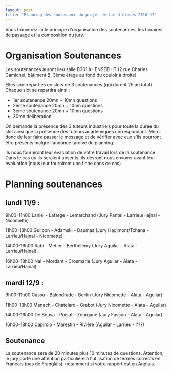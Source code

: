 ```yaml
---
layout: post
title: "Planning des soutenance du projet de fin d'études 2016-17"
---
```


Vous trouverez ici le principe d'organisation des soutenances, les horaires de passage et la composition du jury.

# Organisation Soutenances 

Les soutenances auront lieu salle B301 à l'ENSEEIHT (2 rue Charles Camichel, bâtiment B, 3ème étage au fond du couloir à droite)

Elles sont réparties en slots de 3 soutenances (qui durent 2h au total)
Chaque slot se repartira ainsi :
  * 1er soutenance 20mn + 10mn questions
  * 2eme soutenance 20mn + 10mn questions
  * 3eme soutenance 20mn + 10mn questions
  * 30mn delibération

On demande la présence des 3 tuteurs industriels pour toute la durée
du slot ainsi que la présence des tuteurs académiques correspondant.
Merci donc de leur faire passer le message et de vérifier avec eux
s'ils pourront être présents malgré l'annonce tardive du planning.

Ils nous fourniront leur évaluation de votre travail lors de la soutenance.
Dans le cas où ils seraient absents, ils devront nous envoyer avant leur
évaluation (nous leur fourniront une fiche dans ce cas).

# Planning soutenances 

## lundi 11/9 :

9h00-11h00 Laniel - Lafarge - Lemarchand (Jury Pantel - Larrieu/Hajnal - Nicomette)

11h00-13h00 Guilbon - Adamski - Daumas (Jury Hagimont/Tchana - Larrieu/Hajnal - Nicomette)

14h00-16h00 Rabi - Metier - Berthélémy (Jury Aguilar - Alata - Larrieu/Hajnal)

16h00-18h00 Nal - Mordant - Crosmarie (Jury Aguilar - Alata - Larrieu/Hajnal)

## mardi 12/9 :


9h00-11h00 Cassu - Balondrade - Bertin (Jury Nicomette - Alata - Aguilar)

11h00-13h00 Manach - Chatelard - Grabot (Jury Nicomette - Alata - Aguilar)

14h00-16h00 De Sousa - Poisot - Zourgane (Jury Fasson - Alata - Aguilar)

16h00-18h00 Capircio - Marestin - Rivière (Aguilar - Larrieu - ???)

## Soutenance

La soutenance sera de 20 minutes plus 10 minutes de questions. Attention, le jury porte une attention particulière à l'utilisation de termes corrects en Français (pas de Franglais), notamment si votre rapport est en Anglais.



